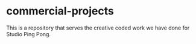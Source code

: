# commercial-projects
This is a repository that serves the creative coded work we have done for Studio Ping Pong.
